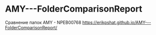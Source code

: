 # AMY---FolderComparisonReport
Сравнение папок AMY - NPEB00768
https://erikpshat.github.io/AMY---FolderComparisonReport/
